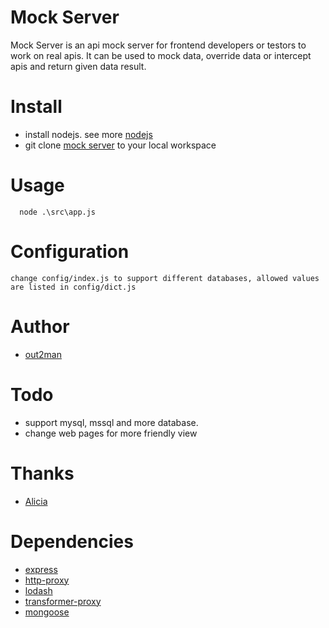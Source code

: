 # Mock Server
Mock Server is an api mock server for frontend developers or testors to work on real apis. It can be used to mock data, override data or intercept apis and return given data result.

# Install
*  install nodejs. see more [nodejs](https://nodejs.org)
*  git clone [mock server](https://github.com/lovelypig5/mock-server.git) to your local workspace

# Usage
```
  node .\src\app.js
```

# Configuration
    change config/index.js to support different databases, allowed values are listed in config/dict.js

# Author
* [out2man](http:/www.out2man.com)

# Todo
* support mysql, mssql and more database.
* change web pages for more friendly view

# Thanks
* [Alicia](https://github.com/vvpvvp)

# Dependencies
* [express](http://expressjs.com/)
* [http-proxy](https://github.com/nodejitsu/node-http-proxy)
* [lodash](https://lodash.com/)
* [transformer-proxy](https://github.com/philippotto/transformer-proxy.git)
* [mongoose](http://mongoosejs.com)
